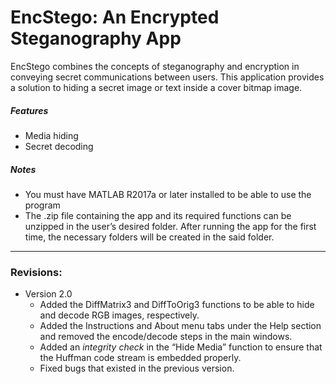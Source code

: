 # EncStego: An Encrypted Steganography App
EncStego combines the concepts of steganography and encryption in conveying 
secret communications between users. This application provides a solution to
hiding a secret image or text inside a cover bitmap image.

##### Features
* Media hiding
* Secret decoding

##### Notes  
* You must have MATLAB R2017a or later installed to be able to use the program
* The .zip file containing the app and its required functions can be unzipped in the
user’s desired folder. After running the app for the first time, the necessary folders
will be created in the said folder.
___________________________________________
### Revisions:
* Version 2.0
  * Added the DiffMatrix3 and DiffToOrig3 functions to be able to hide and decode RGB images, respectively.
  * Added the Instructions and About menu tabs under the Help section and removed the encode/decode steps in the main windows.
  * Added an _integrity check_ in the “Hide Media” function to ensure that the Huffman code stream is embedded properly.
  * Fixed bugs that existed in the previous version.
